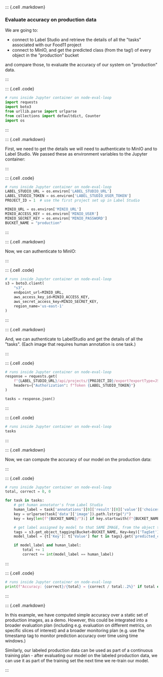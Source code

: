 
::: {.cell .markdown}

### Evaluate accuracy on production data

We are going to:

* connect to Label Studio and retrieve the details of all the "tasks" associated with our Food11 project
* connect to MinIO, and get the predicted class (from the tag!) of every object in the "production" bucket

and compare those, to evaluate the accuracy of our system on "production" data.

:::


::: {.cell .code}
```python
# runs inside Jupyter container on node-eval-loop
import requests
import boto3 
from urllib.parse import urlparse
from collections import defaultdict, Counter
import os
```
:::

::: {.cell .markdown}

First, we need to get the details we will need to authenticate to MinIO and to Label Studio. We passed these as environment variables to the Jupyter container:

:::


::: {.cell .code}
```python
# runs inside Jupyter container on node-eval-loop
LABEL_STUDIO_URL = os.environ['LABEL_STUDIO_URL']
LABEL_STUDIO_TOKEN = os.environ['LABEL_STUDIO_USER_TOKEN']
PROJECT_ID = 1  # use the first project set up in Label Studio

MINIO_URL = os.environ['MINIO_URL']
MINIO_ACCESS_KEY = os.environ['MINIO_USER']
MINIO_SECRET_KEY = os.environ['MINIO_PASSWORD']
BUCKET_NAME = "production"
```
:::


::: {.cell .markdown}

Now, we can authenticate to MinIO:

:::


::: {.cell .code}
```python
# runs inside Jupyter container on node-eval-loop
s3 = boto3.client(
    "s3",
    endpoint_url=MINIO_URL,
    aws_access_key_id=MINIO_ACCESS_KEY,
    aws_secret_access_key=MINIO_SECRET_KEY,
    region_name='us-east-1'
)
```
:::


::: {.cell .markdown}

And, we can authenticate to LabelStudio and get the details of all the "tasks". (Each image that requires human annotation is one task.)

:::


::: {.cell .code}
```python
# runs inside Jupyter container on node-eval-loop
response = requests.get(
    f"{LABEL_STUDIO_URL}/api/projects/{PROJECT_ID}/export?exportType=JSON",
    headers={"Authorization": f"Token {LABEL_STUDIO_TOKEN}"}
)

tasks = response.json()
```
:::


::: {.cell .code}
```python
# runs inside Jupyter container on node-eval-loop
tasks
```
:::

::: {.cell .markdown}

Now, we can compute the accuracy of our model on the production data:

:::


::: {.cell .code}
```python
# runs inside Jupyter container on node-eval-loop
total, correct = 0, 0

for task in tasks:
    # get human annotator's from Label Studio
    human_label = task['annotations'][0]['result'][0]['value']['choices'][0]
    key = urlparse(task['data']['image']).path.lstrip("/")
    key = key[len(f"{BUCKET_NAME}/"):] if key.startswith(f"{BUCKET_NAME}/") else key

    # get label assigned by model to that SAME IMAGE, from the object tag in MinIO
    tags = s3.get_object_tagging(Bucket=BUCKET_NAME, Key=key)['TagSet']
    model_label = {t['Key']: t['Value'] for t in tags}.get('predicted_class')

    if model_label and human_label:
        total += 1
        correct += int(model_label == human_label)
```
:::

::: {.cell .code}
```python
# runs inside Jupyter container on node-eval-loop
print(f"Accuracy: {correct}/{total} = {correct / total:.2%}" if total else "No valid comparisons made.")
```
:::


::: {.cell .markdown}

In this example, we have computed simple accuracy over a static set of production images, as a demo. However, this could be integrated into a broader evaluation plan (including e.g. evaluation on different metrics, on specific slices of interest) and a broader monitoring plan (e.g. use the timestamp tag to monitor prediction accuracy over time using time windows.)

Similarly, our labeled production data can be used as part of a continuous training plan - after evaluating our model on the labeled production data, we can use it as part of the training set the next time we re-train our model.

:::

